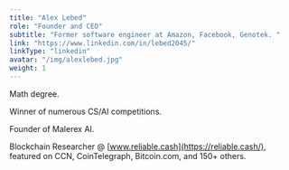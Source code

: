 ```yaml
---
title: "Alex Lebed"
role: "Founder and CEO"
subtitle: "Former software engineer at Amazon, Facebook, Genotek. "
link: "https://www.linkedin.com/in/lebed2045/"
linkType: "linkedin"
avatar: "/img/alexlebed.jpg"
weight: 1
---
```

Math degree. 

Winner of numerous CS/AI competitions.

Founder of Malerex AI.

Blockchain Researcher @ [www.reliable.cash](https://reliable.cash/), featured on CCN, CoinTelegraph, Bitcoin.com, and 150+ others.
